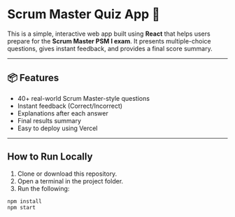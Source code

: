 # Scrum Master Quiz App 🧠

This is a simple, interactive web app built using **React** that helps users prepare for the **Scrum Master PSM I exam**. It presents multiple-choice questions, gives instant feedback, and provides a final score summary.

---

## 📦 Features
- 40+ real-world Scrum Master-style questions
- Instant feedback (Correct/Incorrect)
- Explanations after each answer
- Final results summary
- Easy to deploy using Vercel

---

## How to Run Locally
1. Clone or download this repository.
2. Open a terminal in the project folder.
3. Run the following:

```bash
npm install
npm start
